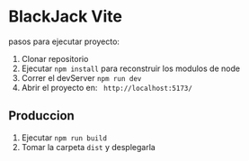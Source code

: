 # BlackJack Vite

pasos para ejecutar proyecto:

1. Clonar repositorio
2. Ejecutar ```npm install``` para reconstruir los modulos de node
3. Correr el devServer ```npm run dev```
4. Abrir el proyecto en: ``` http://localhost:5173/```


## Produccion
1. Ejecutar ```npm run build```
2. Tomar la carpeta ```dist``` y desplegarla 